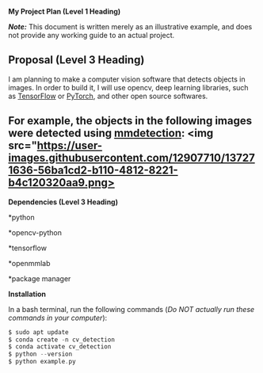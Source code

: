 **My Project Plan (Level 1 Heading)**

***Note:*** This document is written merely as an illustrative example, and does not provide any working guide to an actual project.

**Proposal (Level 3 Heading)**
----
I am planning to make a computer vision software that detects objects in images. 
In order to build it, I will use opencv, deep learning libraries, such as [TensorFlow](https://www.tensorflow.org/?hl=ko) or [PyTorch](https://pytorch.org/), and other open source softwares.

For example, the objects in the following images were detected using [mmdetection](https://github.com/open-mmlab/mmdetection):
<img src="https://user-images.githubusercontent.com/12907710/137271636-56ba1cd2-b110-4812-8221-b4c120320aa9.png>
----
**Dependencies (Level 3 Heading)**

*python

*opencv-python 

*tensorflow

*openmmlab

*package manager 

**Installation**

In a bash terminal, run the following commands (*Do NOT actually run these commands in your computer*):
```swift
$ sudo apt update
$ conda create -n cv_detection
$ conda activate cv_detection
$ python --version
$ python example.py
```
